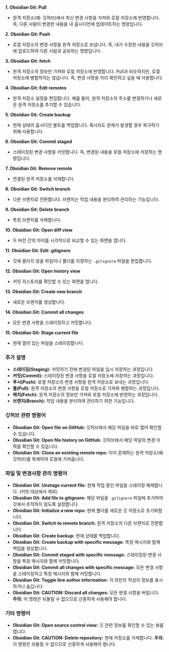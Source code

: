 **1. Obsidian Git: Pull**

- 원격 저장소(예: 깃허브)에서 최신 변경 사항을 가져와 로컬 저장소에 반영합니다. 즉, 다른 사람이 변경한 내용을 내 옵시디언에 업데이트하는 명령입니다.

**2. Obsidian Git: Push**

- 로컬 저장소의 변경 사항을 원격 저장소로 보냅니다. 즉, 내가 수정한 내용을 깃허브에 업로드하여 다른 사람과 공유하는 명령입니다.

**3. Obsidian Git: fetch**

- 원격 저장소의 정보만 가져와 로컬 저장소에 반영합니다. Pull과 비슷하지만, 로컬 저장소에 병합하지는 않습니다. 즉, 변경 사항을 미리 확인하고 싶을 때 사용합니다.

**4. Obsidian Git: Edit remotes**

- 원격 저장소 설정을 편집합니다. 예를 들어, 원격 저장소의 주소를 변경하거나 새로운 원격 저장소를 추가할 수 있습니다.

**5. Obsidian Git: Create backup**

- 현재 상태의 옵시디언 볼트를 백업합니다. 혹시라도 문제가 발생할 경우 복구하기 위해 사용합니다.

**6. Obsidian Git: Commit staged**

- 스테이징된 변경 사항을 커밋합니다. 즉, 변경된 내용을 로컬 저장소에 저장하는 명령입니다.

**7. Obsidian Git: Remove remote**

- 연결된 원격 저장소를 삭제합니다.

**8. Obsidian Git: Switch branch**

- 다른 브랜치로 전환합니다. 브랜치는 작업 내용을 분리하여 관리하는 기능입니다.

**9. Obsidian Git: Delete branch**

- 특정 브랜치를 삭제합니다.

**10. Obsidian Git: Open diff view**

- 두 버전 간의 차이를 시각적으로 비교할 수 있는 화면을 엽니다.

**11. Obsidian Git: Edit .gitignore**

- 깃에 올리지 않을 파일이나 폴더를 지정하는 `.gitignore` 파일을 편집합니다.

**12. Obsidian Git: Open history view**

- 커밋 히스토리를 확인할 수 있는 화면을 엽니다.

**13. Obsidian Git: Create new branch**

- 새로운 브랜치를 생성합니다.

**14. Obsidian Git: Commit all changes**

- 모든 변경 사항을 스테이징하고 커밋합니다.

**15. Obsidian Git: Stage current file**

- 현재 열려 있는 파일을 스테이징합니다.

### 추가 설명

- **스테이징(Staging):** 커밋하기 전에 변경된 파일을 임시 저장하는 과정입니다.
- **커밋(Commit):** 스테이징된 변경 사항을 로컬 저장소에 저장하는 과정입니다.
- **푸시(Push):** 로컬 저장소의 변경 사항을 원격 저장소로 보내는 과정입니다.
- **풀(Pull):** 원격 저장소의 변경 사항을 로컬 저장소로 가져와 병합하는 과정입니다.
- **페치(Fetch):** 원격 저장소의 정보만 가져와 로컬 저장소에 반영하는 과정입니다.
- **브랜치(Branch):** 작업 내용을 분리하여 관리하기 위한 기능입니다.

### 깃허브 관련 명령어

- **Obsidian Git: Open file on GitHub:** 깃허브에서 해당 파일을 바로 열어 확인할 수 있습니다.
- **Obsidian Git: Open file history on GitHub:** 깃허브에서 해당 파일의 변경 이력을 확인할 수 있습니다.
- **Obsidian Git: Clone an existing remote repo:** 이미 존재하는 원격 저장소(예: 깃허브)를 복제하여 로컬에 가져옵니다.

### 파일 및 변경사항 관리 명령어

- **Obsidian Git: Unstage current file:** 현재 작업 중인 파일을 스테이징 해제합니다. (커밋 대상에서 제외)
- **Obsidian Git: Add file to gitignore:** 해당 파일을 `.gitignore` 파일에 추가하여 깃에서 추적하지 않도록 설정합니다.
- **Obsidian Git: Initialize a new repo:** 현재 폴더를 새로운 깃 저장소로 초기화합니다.
- **Obsidian Git: Switch to remote branch:** 원격 저장소의 다른 브랜치로 전환합니다.
- **Obsidian Git: Create backup:** 현재 상태를 백업합니다.
- **Obsidian Git: Create backup with specific message:** 특정 메시지와 함께 백업을 생성합니다.
- **Obsidian Git: Commit staged with specific message:** 스테이징된 변경 사항을 특정 메시지와 함께 커밋합니다.
- **Obsidian Git: Commit all changes with specific message:** 모든 변경 사항을 스테이징하고 특정 메시지와 함께 커밋합니다.
- **Obsidian Git: Toggle line author information:** 각 라인의 작성자 정보를 표시하거나 숨깁니다.
- **Obsidian Git: CAUTION: Discard all changes:** 모든 변경 사항을 버립니다. **주의:** 이 명령은 되돌릴 수 없으므로 신중하게 사용해야 합니다.

### 기타 명령어

- **Obsidian Git: Open source control view:** 깃 관련 정보를 확인할 수 있는 뷰를 엽니다.
- **Obsidian Git: CAUTION: Delete repository:** 현재 저장소를 삭제합니다. **주의:** 이 명령은 되돌릴 수 없으므로 신중하게 사용해야 합니다.
